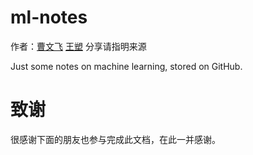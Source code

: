 # ml-notes

作者：[曹文飞](https://github.com/CarlKing5019) [王塑](https://github.com/james016)  分享请指明来源

Just some notes on machine learning, stored on GitHub.


# 致谢

很感谢下面的朋友也参与完成此文档，在此一并感谢。
